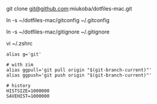 git clone git@github.com:miukoba/dotfiles-mac.git

ln -s ~/dotfiles-mac/gitconfig ~/.gitconfig

ln -s ~/dotfiles-mac/gitignore ~/.gitignore

vi ~/.zshrc

```
alias g='git'

# with zim
alias ggpull='git pull origin "$(git-branch-current)"'
alias ggpush='git push origin "$(git-branch-current)"'

# history
HISTSIZE=1000000
SAVEHIST=1000000
